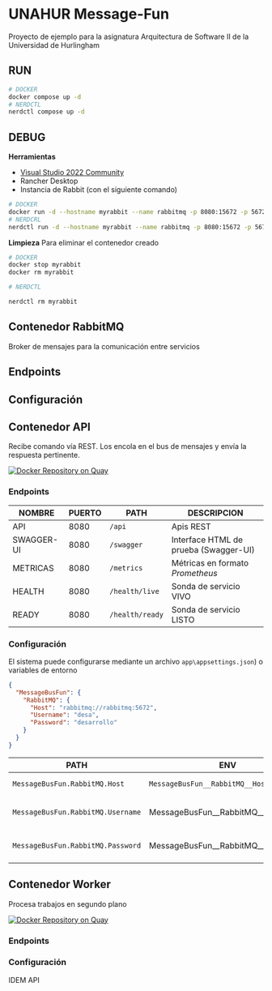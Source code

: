 # UNAHUR Message-Fun

Proyecto de ejemplo para la asignatura Arquitectura de Software II de la Universidad de Hurlingham

## RUN

```bash
# DOCKER
docker compose up -d
# NERDCTL
nerdctl compose up -d
```

## DEBUG

**Herramientas**

- [Visual Studio 2022 Community](https://visualstudio.microsoft.com/es/vs/community/)
- Rancher Desktop
- Instancia de Rabbit (con el siguiente comando)

```bash
# DOCKER
docker run -d --hostname myrabbit --name rabbitmq -p 8080:15672 -p 5672:5672 -e RABBITMQ_DEFAULT_USER=desa -e RABBITMQ_DEFAULT_PASS=desarrollo masstransit/rabbitmq:latest
# NERDCRL
nerdctl run -d --hostname myrabbit --name rabbitmq -p 8080:15672 -p 5672:5672 -e RABBITMQ_DEFAULT_USER=desa -e RABBITMQ_DEFAULT_PASS=desarrollo masstransit/rabbitmq:latest
```

**Limpieza**
Para eliminar el contenedor creado

```bash
# DOCKER
docker stop myrabbit
docker rm myrabbit

# NERDCTL

nerdctl rm myrabbit
```

## Contenedor RabbitMQ

Broker de mensajes para la comunicación entre servicios

## Endpoints



## Configuración



## Contenedor API

Recibe comando vía REST. Los encola en el bus de mensajes y envía la respuesta pertinente.

[![Docker Repository on Quay](https://quay.io/repository/unahur.arqsw/messagefun.api/status "Docker Repository on Quay")](https://quay.io/repository/unahur.arqsw/messagefun.api)

### Endpoints

| NOMBRE     | PUERTO | PATH            | DESCRIPCION                           |
| ---------- | ------ | --------------- | ------------------------------------- |
| API        | 8080   | `/api`          | Apis REST                             |
| SWAGGER-UI | 8080   | `/swagger`      | Interface HTML de prueba (Swagger-UI) |
| METRICAS   | 8080   | `/metrics`      | Métricas en formato *Prometheus*      |
| HEALTH     | 8080   | `/health/live`  | Sonda de servicio VIVO                |
| READY      | 8080   | `/health/ready` | Sonda de servicio LISTO               |

### Configuración

El sistema puede configurarse mediante un archivo `app\appsettings.json`) o variables de entorno

```json
{
  "MessageBusFun": {
    "RabbitMQ": {
      "Host": "rabbitmq://rabbitmq:5672",
      "Username": "desa",
      "Password": "desarrollo"
    }
  }
}
```

| PATH                              | ENV                                | DESCRIPCION                      |
| --------------------------------- | ---------------------------------- | -------------------------------- |
| `MessageBusFun.RabbitMQ.Host`     | `MessageBusFun__RabbitMQ__Host`    | URI de Rabbit MQ                 |
| `MessageBusFun.RabbitMQ.Username` | MessageBusFun__RabbitMQ__Username` | Nombre de usuario de RabbitMQ    |
| `MessageBusFun.RabbitMQ.Password` | MessageBusFun__RabbitMQ__Password` | Password del usuario de RabbitMQ |

## Contenedor Worker

Procesa trabajos en segundo plano

[![Docker Repository on Quay](https://quay.io/repository/unahur.arqsw/messagefun.worker/status "Docker Repository on Quay")](https://quay.io/repository/unahur.arqsw/messagefun.worker)

### Endpoints



### Configuración

IDEM API
